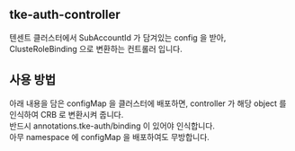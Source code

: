 ## tke-auth-controller
텐센트 클러스터에서 SubAccountId 가 담겨있는 config 을 받아, ClusteRoleBinding 으로 변환하는 컨트롤러 입니다.

## 사용 방법

아래 내용을 담은 configMap 을 클러스터에 배포하면, controller 가 해당 object 를 인식하여 CRB 로 변환시켜 줍니다.  
반드시 annotations.tke-auth/binding 이 있어야 인식합니다.  
아무 namespace 에 configMap 을 배포하여도 무방합니다.
